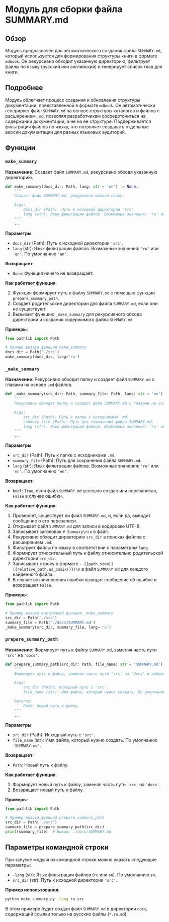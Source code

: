 # Модуль для сборки файла SUMMARY.md

## Обзор

Модуль предназначен для автоматического создания файла `SUMMARY.md`, который используется для формирования структуры книги в формате `mdbook`. Он рекурсивно обходит указанную директорию, фильтрует файлы по языку (русский или английский) и генерирует список глав для книги.

## Подробнее

Модуль облегчает процесс создания и обновления структуры документации, представленной в формате `mdbook`. Он автоматически генерирует файл `SUMMARY.md` на основе структуры каталогов и файлов с расширением `.md`, позволяя разработчикам сосредоточиться на содержании документации, а не на ее структуре. Поддерживается фильтрация файлов по языку, что позволяет создавать отдельные версии документации для разных языковых аудиторий.

## Функции

### `make_summary`

**Назначение**: Создает файл `SUMMARY.md`, рекурсивно обходя указанную директорию.

```python
def make_summary(docs_dir: Path, lang: str = 'en') -> None:
    """
    Создает файл SUMMARY.md, рекурсивно обходя папку.

    Args:
        docs_dir (Path): Путь к исходной директории 'src'.
        lang (str): Язык фильтрации файлов. Возможные значения: 'ru' или 'en'.
    """
    ...
```

**Параметры**:

-   `docs_dir` (Path): Путь к исходной директории `'src'`.
-   `lang` (str): Язык фильтрации файлов. Возможные значения: `'ru'` или `'en'`. По умолчанию `'en'`.

**Возвращает**:

-   `None`: Функция ничего не возвращает.

**Как работает функция**:

1.  Функция формирует путь к файлу `SUMMARY.md` с помощью функции `prepare_summary_path`.
2.  Создает родительские директории для файла `SUMMARY.md`, если они не существуют.
3.  Вызывает функцию `_make_summary` для рекурсивного обхода директории и создания содержимого файла `SUMMARY.md`.

**Примеры**:

```python
from pathlib import Path

# Пример вызова функции make_summary
docs_dir = Path('./src')
make_summary(docs_dir, lang='ru')
```

### `_make_summary`

**Назначение**: Рекурсивно обходит папку и создает файл `SUMMARY.md` с главами на основе `.md` файлов.

```python
def _make_summary(src_dir: Path, summary_file: Path, lang: str = 'en') -> bool:
    """
    Рекурсивно обходит папку и создает файл SUMMARY.md с главами на основе .md файлов.

    Args:
        src_dir (Path): Путь к папке с исходниками .md.
        summary_file (Path): Путь для сохранения файла SUMMARY.md.
        lang (str): Язык фильтрации файлов. Возможные значения: 'ru' или 'en'.
    """
    ...
```

**Параметры**:

-   `src_dir` (Path): Путь к папке с исходниками `.md`.
-   `summary_file` (Path): Путь для сохранения файла `SUMMARY.md`.
-   `lang` (str): Язык фильтрации файлов. Возможные значения: `'ru'` или `'en'`. По умолчанию `'en'`.

**Возвращает**:

-   `bool`: `True`, если файл `SUMMARY.md` успешно создан или перезаписан, `False` в случае ошибки.

**Как работает функция**:

1.  Проверяет, существует ли файл `SUMMARY.md`, и, если да, выводит сообщение о его перезаписи.
2.  Открывает файл `SUMMARY.md` для записи в кодировке UTF-8.
3.  Записывает заголовок `# Summary\n\n` в файл.
4.  Рекурсивно обходит директорию `src_dir` в поисках файлов с расширением `.md`.
5.  Фильтрует файлы по языку в соответствии с параметром `lang`.
6.  Формирует относительный путь к файлу относительно родительской директории `src_dir`.
7.  Записывает строку в формате `- [{path.stem}]({relative_path.as_posix()})\n` в файл `SUMMARY.md` для каждого найденного файла.
8.  В случае возникновения ошибки выводит сообщение об ошибке и возвращает `False`.

**Примеры**:

```python
from pathlib import Path

# Пример вызова внутренней функции _make_summary
src_dir = Path('./src')
summary_file = Path('./docs/SUMMARY.md')
_make_summary(src_dir, summary_file, lang='ru')
```

### `prepare_summary_path`

**Назначение**: Формирует путь к файлу `SUMMARY.md`, заменяя часть пути `'src'` на `'docs'`.

```python
def prepare_summary_path(src_dir: Path, file_name: str = 'SUMMARY.md') -> Path:
    """
    Формирует путь к файлу, заменяя часть пути 'src' на 'docs' и добавляя имя файла.

    Args:
        src_dir (Path): Исходный путь с 'src'.
        file_name (str): Имя файла, который нужно создать. По умолчанию 'SUMMARY.md'.

    Returns:
        Path: Новый путь к файлу.
    """
    ...
```

**Параметры**:

-   `src_dir` (Path): Исходный путь с `'src'`.
-   `file_name` (str): Имя файла, который нужно создать. По умолчанию `'SUMMARY.md'`.

**Возвращает**:

-   `Path`: Новый путь к файлу.

**Как работает функция**:

1.  Формирует новый путь к файлу, заменяя часть пути `'src'` на `'docs'`.
2.  Возвращает новый путь к файлу.

**Примеры**:

```python
from pathlib import Path

# Пример вызова функции prepare_summary_path
src_dir = Path('./src')
summary_file = prepare_summary_path(src_dir)
print(summary_file)  # Вывод: ./docs/SUMMARY.md
```

## Параметры командной строки

При запуске модуля из командной строки можно указать следующие параметры:

-   `-lang` (str): Язык фильтрации файлов (`ru` или `en`). По умолчанию `en`.
-   `src_dir` (str): Путь к исходной директории `'src'`.

**Пример использования**:

```bash
python make_summary.py -lang ru src
```

В этом примере будет создан файл `SUMMARY.md` в директории `docs`, содержащий ссылки только на русские файлы (`*.ru.md`).
